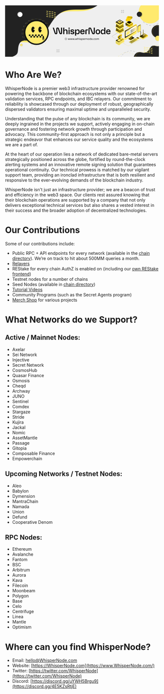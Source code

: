 
![Whispernode-Banner](https://github.com/WhisperNode/.github/blob/main/profile/WhispernodeBanner.png)

# Who Are We?

WhisperNode is a premier web3 infrastructure provider renowned for powering the backbone of blockchain ecosystems with our state-of-the-art validation services, RPC endpoints, and IBC relayers. Our commitment to reliability is showcased through our deployment of robust, geographically dispersed validators ensuring maximal uptime and unparalleled security.

Understanding that the pulse of any blockchain is its community, we are deeply ingrained in the projects we support, actively engaging in on-chain governance and fostering network growth through participation and advocacy. This community-first approach is not only a principle but a strategic endeavor that enhances our service quality and the ecosystems we are a part of.

At the heart of our operation lies a network of dedicated bare-metal servers strategically positioned across the globe, fortified by round-the-clock alerting systems and an innovative remote signing solution that guarantees operational continuity. Our technical prowess is matched by our vigilant support team, providing an ironclad infrastructure that is both resilient and responsive to the ever-evolving demands of the blockchain industry.

WhisperNode isn't just an infrastructure provider; we are a beacon of trust and efficiency in the web3 space. Our clients rest assured knowing that their blockchain operations are supported by a company that not only delivers exceptional technical services but also shares a vested interest in their success and the broader adoption of decentralized technologies.

# Our Contributions

Some of our contributions include:

- Public RPC + API endpoints for every network (available in the <a href="https://cosmos.directory">chain directory</a>). We’re on track to hit about 500MM queries a month.
- <a href="https://relayers.smartstake.io/relayer/9C7571030BEF5157">Relayers</a> 
- REStake for every chain AuthZ is enabled on (including our <a href="https://restake.whispernode.com">own REStake frontend</a>)
- Testnet nodes for a number of chains
- Seed Nodes (available in <a href="https://cosmos.directory">chain directory</a>)
- <a href="https://www.youtube.com/@whispernode1502/videos">Tutorial Videos</a> 
- Community Programs (such as the Secret Agents program)
- <a href="www.cryptographix.io">Merch Shop</a> for various projects


# What Networks do we Support?

## Active / Mainnet Nodes:

- Axelar
- Sei Network
- Injective
- Secret Network
- CosmosHub
- Quasar Finance
- Osmosis
- Cheqd
- Archway
- JUNO
- Sentinel
- Comdex
- Stargaze
- Stride
- Kujira
- Jackal
- Nomic
- AssetMantle
- Passage
- Gitopia
- Composable Finance
- Empowerchain

## Upcoming Networks / Testnet Nodes:

- Aleo
- Babylon 
- Dymension
- MantraChain
- Namada
- Union 
- Defund 
- Cooperative Denom 

## RPC Nodes:

- Ethereum
- Avalanche
- Fantom
- BSC
- Arbitrum
- Aurora
- Kava
- Filecoin
- Moonbeam
- Polygon
- Base
- Celo
- Centrifuge
- Linea
- Mantle
- Optimism

# Where can you find WhisperNode?

- Email: [hello@WhisperNode.com](mailto:hello@WhisperNode.com)
- Website: [https://WhisperNode.com](https://www.WhisperNode.com/)
- Twitter: [https://twitter.com/WhisperNode](https://twitter.com/WhisperNode)
- Discord: [https://discord.gg/uYWH5Brgu9](https://discord.gg/4E5KZsRtjE)
